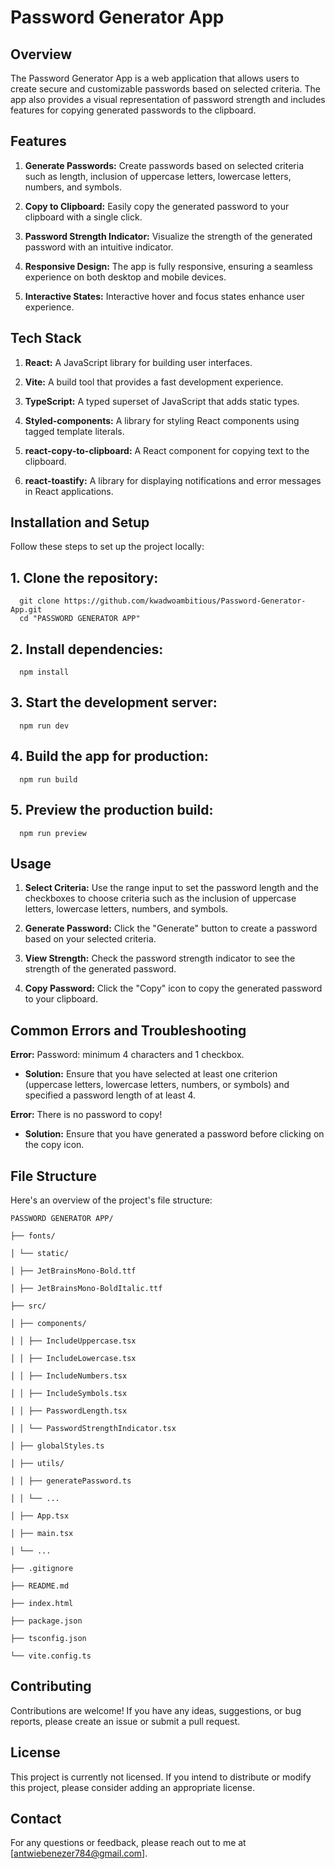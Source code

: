   

# Password Generator App  

## Overview

The Password Generator App is a web application that allows users to create secure and customizable passwords based on selected criteria. The app also provides a visual representation of password strength and includes features for copying generated passwords to the clipboard.


## Features

1.  **Generate Passwords:** Create passwords based on selected criteria such as length, inclusion of uppercase letters, lowercase letters, numbers, and symbols.

2.  **Copy to Clipboard:** Easily copy the generated password to your clipboard with a single click.

3.  **Password Strength Indicator:** Visualize the strength of the generated password with an intuitive indicator.

4.  **Responsive Design:** The app is fully responsive, ensuring a seamless experience on both desktop and mobile devices.

5.  **Interactive States:** Interactive hover and focus states enhance user experience.


## Tech Stack

1.  **React:** A JavaScript library for building user interfaces.

2.  **Vite:** A build tool that provides a fast development experience.

3.  **TypeScript:** A typed superset of JavaScript that adds static types.

4.  **Styled-components:** A library for styling React components using tagged template literals.

5.  **react-copy-to-clipboard:** A React component for copying text to the clipboard.

6.  **react-toastify:** A library for displaying notifications and error messages in React applications.


## Installation and Setup

Follow these steps to set up the project locally:

## 1. Clone the repository:

	  git clone https://github.com/kwadwoambitious/Password-Generator-App.git
	  cd "PASSWORD GENERATOR APP"

## 2. Install dependencies:

	  npm install

## 3. Start the development server:

	  npm run dev

## 4. Build the app for production:

	  npm run build

## 5. Preview the production build:

	  npm run preview


## Usage

1.  **Select Criteria:** Use the range input to set the password length and the checkboxes to choose criteria such as the inclusion of uppercase letters, lowercase letters, numbers, and symbols.

2.  **Generate Password:** Click the "Generate" button to create a password based on your selected criteria.

3.  **View Strength:** Check the password strength indicator to see the strength of the generated password.

4.  **Copy Password:** Click the "Copy" icon to copy the generated password to your clipboard.

  

## Common Errors and Troubleshooting

**Error:** Password: minimum 4 characters and 1 checkbox.

-  **Solution:** Ensure that you have selected at least one criterion (uppercase letters, lowercase letters, numbers, or symbols) and specified a password length of at least 4.


**Error:** There is no password to copy!
-  **Solution:** Ensure that you have generated a password before clicking on the copy icon.
  

## File Structure

Here's an overview of the project's file structure:

```
PASSWORD GENERATOR APP/

├── fonts/

│ └── static/

│ ├── JetBrainsMono-Bold.ttf

│ ├── JetBrainsMono-BoldItalic.ttf

├── src/

│ ├── components/

│ │ ├── IncludeUppercase.tsx

│ │ ├── IncludeLowercase.tsx

│ │ ├── IncludeNumbers.tsx

│ │ ├── IncludeSymbols.tsx

│ │ ├── PasswordLength.tsx

│ │ └── PasswordStrengthIndicator.tsx

│ ├── globalStyles.ts

│ ├── utils/

│ │ ├── generatePassword.ts

│ │ └── ...

│ ├── App.tsx

│ ├── main.tsx

│ └── ...

├── .gitignore

├── README.md

├── index.html

├── package.json

├── tsconfig.json

└── vite.config.ts

  ```
  

## Contributing

Contributions are welcome! If you have any ideas, suggestions, or bug reports, please create an issue or submit a pull request.


## License

This project is currently not licensed. If you intend to distribute or modify this project, please consider adding an appropriate license.


## Contact

For any questions or feedback, please reach out to me at [antwiebenezer784@gmail.com].
